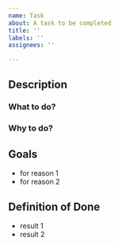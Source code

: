 ```yaml
---
name: Task
about: A task to be completed
title: ''
labels: ''
assignees: ''

---
```


## Description

### What to do?
### Why to do?

## Goals
 - for reason 1
 - for reason 2

## Definition of Done
 - result 1
 - result 2
